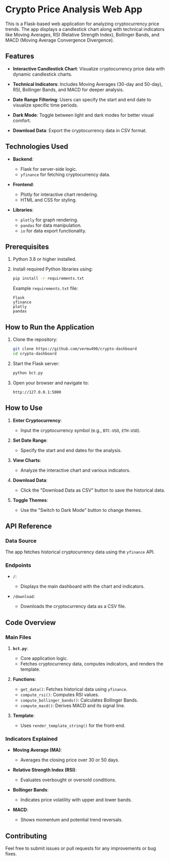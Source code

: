 # Crypto Price Analysis Web App

This is a Flask-based web application for analyzing cryptocurrency price trends. The app displays a candlestick chart along with technical indicators like Moving Averages, RSI (Relative Strength Index), Bollinger Bands, and MACD (Moving Average Convergence Divergence).

## Features

- **Interactive Candlestick Chart**:
  Visualize cryptocurrency price data with dynamic candlestick charts.

- **Technical Indicators**:
  Includes Moving Averages (30-day and 50-day), RSI, Bollinger Bands, and MACD for deeper analysis.

- **Date Range Filtering**:
  Users can specify the start and end date to visualize specific time periods.

- **Dark Mode**:
  Toggle between light and dark modes for better visual comfort.

- **Download Data**:
  Export the cryptocurrency data in CSV format.

## Technologies Used

- **Backend**:
  - Flask for server-side logic.
  - `yfinance` for fetching cryptocurrency data.
  
- **Frontend**:
  - Plotly for interactive chart rendering.
  - HTML and CSS for styling.

- **Libraries**:
  - `plotly` for graph rendering.
  - `pandas` for data manipulation.
  - `io` for data export functionality.

## Prerequisites

1. Python 3.8 or higher installed.
2. Install required Python libraries using:

   ```bash
   pip install -r requirements.txt
   ```

   Example `requirements.txt` file:

   ```
   Flask
   yfinance
   plotly
   pandas
   ```

## How to Run the Application

1. Clone the repository:

   ```bash
   git clone https://github.com/vermu490/crypto-dashboard
   cd crypto-dashboard
   ```

2. Start the Flask server:

   ```bash
   python bct.py
   ```

3. Open your browser and navigate to:

   ```
   http://127.0.0.1:5000
   ```

## How to Use

1. **Enter Cryptocurrency**:
   - Input the cryptocurrency symbol (e.g., `BTC-USD`, `ETH-USD`).

2. **Set Date Range**:
   - Specify the start and end dates for the analysis.

3. **View Charts**:
   - Analyze the interactive chart and various indicators.

4. **Download Data**:
   - Click the "Download Data as CSV" button to save the historical data.

5. **Toggle Themes**:
   - Use the "Switch to Dark Mode" button to change themes.

## API Reference

### Data Source
The app fetches historical cryptocurrency data using the `yfinance` API.

### Endpoints

- `/`:
  - Displays the main dashboard with the chart and indicators.
  
- `/download`:
  - Downloads the cryptocurrency data as a CSV file.

## Code Overview

### Main Files

1. **`bct.py`**:
   - Core application logic.
   - Fetches cryptocurrency data, computes indicators, and renders the template.

2. **Functions**:
   - `get_data()`: Fetches historical data using `yfinance`.
   - `compute_rsi()`: Computes RSI values.
   - `compute_bollinger_bands()`: Calculates Bollinger Bands.
   - `compute_macd()`: Derives MACD and its signal line.

3. **Template**:
   - Uses `render_template_string()` for the front-end.

### Indicators Explained

- **Moving Average (MA)**:
  - Averages the closing price over 30 or 50 days.

- **Relative Strength Index (RSI)**:
  - Evaluates overbought or oversold conditions.

- **Bollinger Bands**:
  - Indicates price volatility with upper and lower bands.

- **MACD**:
  - Shows momentum and potential trend reversals.

## Contributing

Feel free to submit issues or pull requests for any improvements or bug fixes.